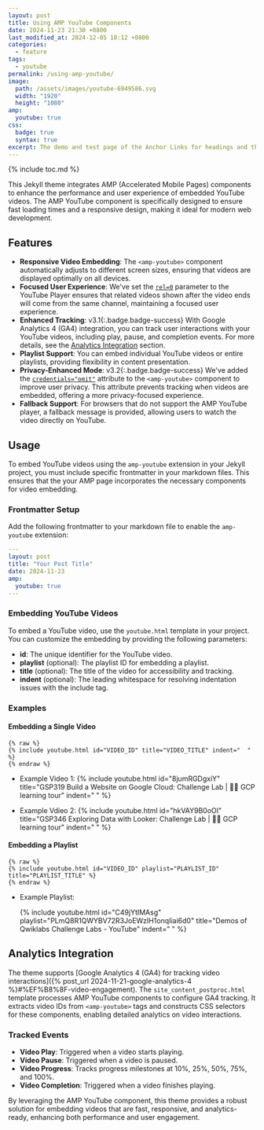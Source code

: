 ```yaml
---
layout: post
title: Using AMP YouTube Components
date: 2024-11-23 21:30 +0800
last_modified_at: 2024-12-05 10:12 +0800
categories:
  - feature
tags:
  - youtube
permalink: /using-amp-youtube/
image:
  path: /assets/images/youtube-6949586.svg
  width: "1920"
  height: "1080"
amp:
  youtube: true
css:
  badge: true
  syntax: true
excerpt: The demo and test page of the Anchor Links for headings and the Link Modifier on various Markdown styles.
---
```


{% include toc.md %}

This Jekyll theme integrates AMP (Accelerated Mobile Pages) components to enhance the performance and user experience of embedded YouTube videos. The AMP YouTube component is specifically designed to ensure fast loading times and a responsive design, making it ideal for modern web development.

## Features

- **Responsive Video Embedding**: The `<amp-youtube>` component automatically adjusts to different screen sizes, ensuring that videos are displayed optimally on all devices.
- **Focused User Experience**: We've set the [`rel=0`][rel=0] parameter to the YouTube Player ensures that related videos shown after the video ends will come from the same channel, maintaining a focused user experience.
- **Enhanced Tracking**: <span>v3.1</span>{:.badge.badge-success} With Google Analytics 4 (GA4) integration, you can track user interactions with your YouTube videos, including play, pause, and completion events. For more details, see the [Analytics Integration](#analytics-integration) section.
- **Playlist Support**: You can embed individual YouTube videos or entire playlists, providing flexibility in content presentation.
- **Privacy-Enhanced Mode**: <span>v3.2</span>{:.badge.badge-success} We've added the [`credentials="omit"`][credentials=omit] attribute to the `<amp-youtube>` component to improve user privacy. This attribute prevents tracking when videos are embedded, offering a more privacy-focused experience.
- **Fallback Support**: For browsers that do not support the AMP YouTube player, a fallback message is provided, allowing users to watch the video directly on YouTube.

[credentials=omit]: https://amp.dev/documentation/components/amp-youtube#credentials-(optional)
[rel=0]: https://developers.google.com/youtube/player_parameters#rel

## Usage

To embed YouTube videos using the `amp-youtube` extension in your Jekyll project, you must include specific frontmatter in your markdown files. This ensures that the your AMP page incorporates the necessary components for video embedding.

### Frontmatter Setup

Add the following frontmatter to your markdown file to enable the `amp-youtube` extension:

```yaml
---
layout: post
title: "Your Post Title"
date: 2024-11-23
amp:
  youtube: true
---
```

### Embedding YouTube Videos

To embed a YouTube video, use the `youtube.html` template in your project. You can customize the embedding by providing the following parameters:

- **id**: The unique identifier for the YouTube video.
- **playlist** (optional): The playlist ID for embedding a playlist.
- **title** (optional): The title of the video for accessibility and tracking.
- **indent** (optional): The leading whitespace for resolving indentation issues with the include tag.

### Examples

#### Embedding a Single Video

```liquid
{% raw %}
{% include youtube.html id="VIDEO_ID" title="VIDEO_TITLE" indent="  " %}
{% endraw %}
```

- Example Video 1:
  {% include youtube.html id="8jumRGDgxiY" title="GSP319 Build a Website on Google Cloud: Challenge Lab | 🐱‍🏍 GCP learning tour" indent="  " %}

- Example Vdieo 2:
  {% include youtube.html id="hkVAY9B0oOI" title="GSP346 Exploring Data with Looker: Challenge Lab | 🐱‍🏍 GCP learning tour" indent="  " %}

#### Embedding a Playlist  

```liquid
{% raw %}
{% include youtube.html id="VIDEO_ID" playlist="PLAYLIST_ID" title="PLAYLIST_TITLE" %}
{% endraw %}
```

- Example Playlist:

  {% include youtube.html id="C49jYtIMAsg" playlist="PLmQ8R1QWYBV72R3JoEWzIH1onqIiai6d0" title="Demos of Qwiklabs Challenge Labs - YouTube" indent="  " %}

## Analytics Integration

The theme supports [Google Analytics 4 (GA4) for tracking video interactions]({% post_url 2024-11-21-google-analytics-4 %}#%EF%B8%8F-video-engagement). The `site_content_postproc.html` template processes AMP YouTube components to configure GA4 tracking. It extracts video IDs from `<amp-youtube>` tags and constructs CSS selectors for these components, enabling detailed analytics on video interactions.

### Tracked Events

- **Video Play**: Triggered when a video starts playing.
- **Video Pause**: Triggered when a video is paused.
- **Video Progress**: Tracks progress milestones at 10%, 25%, 50%, 75%, and 100%.
- **Video Completion**: Triggered when a video finishes playing.

By leveraging the AMP YouTube component, this theme provides a robust solution for embedding videos that are fast, responsive, and analytics-ready, enhancing both performance and user engagement.

